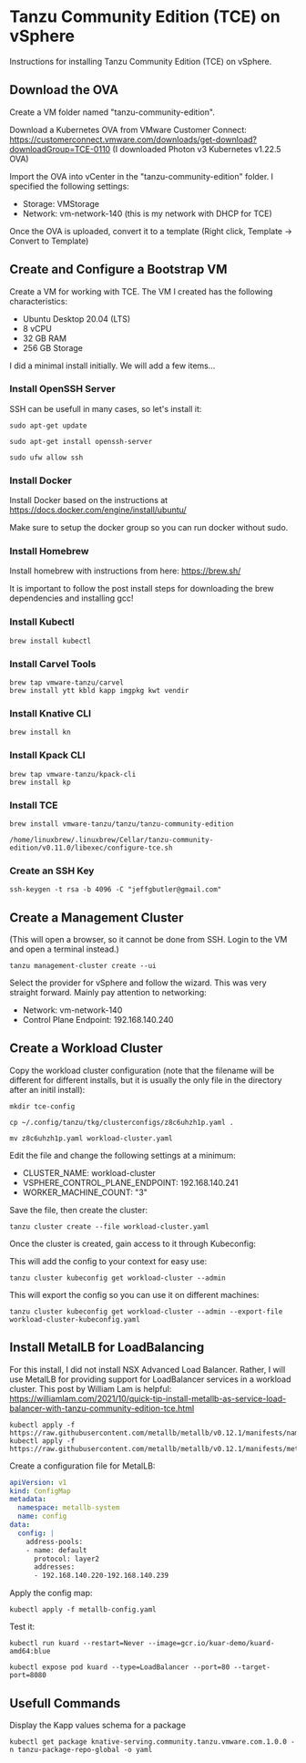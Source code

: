 # Tanzu Community Edition (TCE) on vSphere

Instructions for installing Tanzu Community Edition (TCE) on vSphere.

## Download the OVA

Create a VM folder named "tanzu-community-edition".

Download a Kubernetes OVA from VMware Customer Connect: https://customerconnect.vmware.com/downloads/get-download?downloadGroup=TCE-0110 (I downloaded Photon v3 Kubernetes v1.22.5 OVA)

Import the OVA into vCenter in the "tanzu-community-edition" folder. I specified the following settings:

- Storage: VMStorage
- Network: vm-network-140 (this is my network with DHCP for TCE)

Once the OVA is uploaded, convert it to a template (Right click, Template -> Convert to Template)

## Create and Configure a Bootstrap VM

Create a VM for working with TCE. The VM I created has the following characteristics:

- Ubuntu Desktop 20.04 (LTS)
- 8 vCPU
- 32 GB RAM
- 256 GB Storage

I did a minimal install initially. We will add a few items...

### Install OpenSSH Server

SSH can be usefull in many cases, so let's install it:

```shell
sudo apt-get update

sudo apt-get install openssh-server

sudo ufw allow ssh
```

### Install Docker

Install Docker based on the instructions at https://docs.docker.com/engine/install/ubuntu/

Make sure to setup the docker group so you can run docker without sudo.

### Install Homebrew

Install homebrew with instructions from here: https://brew.sh/

It is important to follow the post install steps for downloading the brew dependencies and installing gcc!

### Install Kubectl

```shell
brew install kubectl
```

### Install Carvel Tools

```shell
brew tap vmware-tanzu/carvel
brew install ytt kbld kapp imgpkg kwt vendir
```

### Install Knative CLI

```shell
brew install kn
```

### Install Kpack CLI

```shell
brew tap vmware-tanzu/kpack-cli
brew install kp
```

### Install TCE

```shell
brew install vmware-tanzu/tanzu/tanzu-community-edition

/home/linuxbrew/.linuxbrew/Cellar/tanzu-community-edition/v0.11.0/libexec/configure-tce.sh
```

### Create an SSH Key

```shell
ssh-keygen -t rsa -b 4096 -C "jeffgbutler@gmail.com"
```

## Create a Management Cluster

(This will open a browser, so it cannot be done from SSH. Login to the VM and open a terminal instead.)

```shell
tanzu management-cluster create --ui
```

Select the provider for vSphere and follow the wizard. This was very straight forward. Mainly pay attention
to networking:

- Network: vm-network-140
- Control Plane Endpoint: 192.168.140.240

## Create a Workload Cluster

Copy the workload cluster configuration (note that the filename will be different for different installs, but it is
usually the only file in the directory after an initil install):

```shell
mkdir tce-config

cp ~/.config/tanzu/tkg/clusterconfigs/z8c6uhzh1p.yaml .

mv z8c6uhzh1p.yaml workload-cluster.yaml
```

Edit the file and change the following settings at a minimum:

- CLUSTER_NAME: workload-cluster
- VSPHERE_CONTROL_PLANE_ENDPOINT: 192.168.140.241
- WORKER_MACHINE_COUNT: "3"

Save the file, then create the cluster:

```shell
tanzu cluster create --file workload-cluster.yaml
```

Once the cluster is created, gain access to it through Kubeconfig:

This will add the config to your context for easy use:

```shell
tanzu cluster kubeconfig get workload-cluster --admin
```

This will export the config so you can use it on different machines:

```shell
tanzu cluster kubeconfig get workload-cluster --admin --export-file workload-cluster-kubeconfig.yaml
```

## Install MetalLB for LoadBalancing

For this install, I did not install NSX Advanced Load Balancer. Rather, I will use MetalLB for providing support
for LoadBalancer services in a workload cluster. This post by William Lam is helpful: https://williamlam.com/2021/10/quick-tip-install-metallb-as-service-load-balancer-with-tanzu-community-edition-tce.html

```shell
kubectl apply -f https://raw.githubusercontent.com/metallb/metallb/v0.12.1/manifests/namespace.yaml
kubectl apply -f https://raw.githubusercontent.com/metallb/metallb/v0.12.1/manifests/metallb.yaml
```

Create a configuration file for MetalLB:

```yaml
apiVersion: v1
kind: ConfigMap
metadata:
  namespace: metallb-system
  name: config
data:
  config: |
    address-pools:
    - name: default
      protocol: layer2
      addresses:
      - 192.168.140.220-192.168.140.239
```

Apply the config map:

```shell
kubectl apply -f metallb-config.yaml
```

Test it:

```shell
kubectl run kuard --restart=Never --image=gcr.io/kuar-demo/kuard-amd64:blue

kubectl expose pod kuard --type=LoadBalancer --port=80 --target-port=8080
```

## Usefull Commands

Display the Kapp values schema for a package

```shell
kubectl get package knative-serving.community.tanzu.vmware.com.1.0.0 -n tanzu-package-repo-global -o yaml
```
 